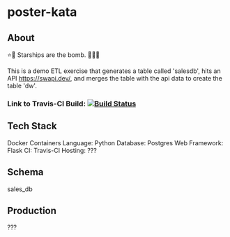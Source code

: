 # poster-kata

## About

:star::ship: Starships are the bomb. :rocket::rocket::rocket:

This is a demo ETL exercise that generates a table called 'salesdb', hits an API https://swapi.dev/, and merges the table with the api data to create the table 'dw'.

### Link to Travis-CI Build:	[![Build Status](https://api.travis-ci.com/DanielLDorn/poster-kata.svg?branch=master&status=created)](https://travis-ci.com/github/DanielLDorn/poster-kata)

## Tech Stack
Docker Containers
Language:		Python
Database:		Postgres
Web Framework:	Flask
CI:				Travis-CI
Hosting:		???

## Schema

sales_db



## Production
???



